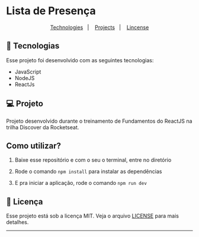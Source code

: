 # Lista de Presença 

<p align="center">
  <a href="#-tecnologias">Technologies</a>&nbsp;&nbsp;&nbsp;|&nbsp;&nbsp;&nbsp;
  <a href="#-projeto">Projects</a>&nbsp;&nbsp;&nbsp;|&nbsp;&nbsp;&nbsp;
  <a href="#memo-licença">Lincense</a>
</p>


## 🚀 Tecnologias

Esse projeto foi desenvolvido com as seguintes tecnologias:

- JavaScript
- NodeJS
- ReactJs

## 💻 Projeto

Projeto desenvolvido durante o treinamento de Fundamentos do ReactJS na trilha Discover da Rocketseat.


## Como utilizar?

1. Baixe esse repositório e com o seu o terminal, entre no diretório

2. Rode o comando `npm install` para instalar as dependências

3. E pra iniciar a aplicação, rode o comando `npm run dev` 



## :memo: Licença

Esse projeto está sob a licença MIT. Veja o arquivo [LICENSE](.github/LICENSE.md) para mais detalhes.

---
